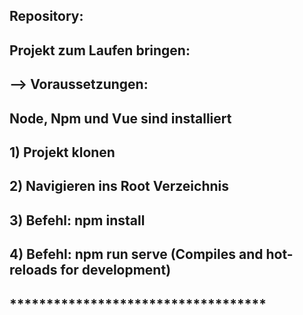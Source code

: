 ## Repository:

## Projekt zum Laufen bringen:

## --> Voraussetzungen:

## Node, Npm und Vue sind installiert

## 1) Projekt klonen

## 2) Navigieren ins Root Verzeichnis

## 3) Befehl: npm install

## 4) Befehl: npm run serve (Compiles and hot-reloads for development)

## **\*\***\*\***\*\***\*\*\*\***\*\***\*\***\*\***\*\*\***\*\***\*\***\*\***\*\*\*\***\*\***\*\***\*\***
